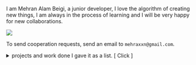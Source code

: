 I am Mehran Alam Beigi, a junior developer, I love the algorithm of creating new things, I am always in the process of learning and I will be very happy for new collaborations.

<img src="https://www.codewars.com/users/Mehrun/badges/large"/>

To send cooperation requests, send an email to `mehraxxn@gmail.com`.

<details>
  <summary>
 projects and work done I gave it as a list. [ Click ]
  </summary>

### Organization
- Distro Foundation 🤍: https://github.com/Distro-ir
  
   - Distro Official site: The official site of the ‍‍Distro Foundation a foundation for supporting the open source world, producing and monitoring projects beneficial to the development communities of the world. https://github.com/Distro-ir/Distro
     
   - To : this program is useful to list your todo. everywhere this program run, it will make a file named '.to' in the directory that runed in. this file is the database of the program in a kind of json format, more like a dictionary in python: https://github.com/Distro-ir/to
 
   - Disshort - A open source template of Shorten URL service: https://github.com/Distro-ir/Disshort
 
   - find-ip You can use this program to get the IP of a website: https://github.com/Distro-ir/Find-IP
 

### Flagship projects
  - An open source project for the interpretation of blood test results, by receiving information such as WBC and RBC, interprets the test result completely automatically: **https://github.com/Mehranalam/Interpretation-blood-test-results**
    
  - This library is actually a shell of cURL and provides CURL features and functions under classes and interfaces for use in Java and Android projects. This library is expected to run on all platforms under the JVM, the CURL `curl.se` tool is a platform-independent terminal kit with a long history : **https://github.com/Mehranalam/HTTP-Communication**


### Algorithm:
  - Knight-tour-theory : **https://github.com/Mehranalam/Knight-tour-theory**
  - A set of algorithms for the Java language: **https://github.com/Mehranalam/javaPractice**
  - Step-by-step solution of Grok Algor book exercises and conventional algorithms. This is a move to learn algorithmic thinking: **Private Repository**

### Front-end skills:
  - blog [ static content generator ] : **https://github.com/Mehranalam/Blog**
  - Simulation of `bluBank` service home page : **https://github.com/Mehranalam/blu-cloning**
  - Simulation of `zarinPal` service home page : **https://github.com/Mehranalam/Zarinpal-cloning**
  - Medical Engineering Association of Azad University, Tehra Central Branch : **https://github.com/Mehranalam/Medical-Engineering-Association**
  - A collection of works by Albert Camus : **https://github.com/Mehranalam/Albert-Camus**

### Android app:
  - A reliable and open source news application by receiving information from CNN `edition.cnn.com` and using the Volley library `github.com/google/volley` to communicate with CNN : **https://github.com/Mehranalam/NewsApp**
- A store application on the Android platform has a management panel for the store manager to add and remove products and manage the application in the best way by using firebase to register products and register and register store users using the Firebase Auth service `firebase.google.com` : **https://github.com/Mehranalam/Bardeal**

### Telegram Bot:
  - A Telegram group bot to manage the group to prevent the entry of suspicious and malicious people in order to harm the group by actions such as: spam, scam, ads, etc. (CAPTCHA with Emoji) : **https://github.com/Mehranalam/Emoji**

<br>

- More : https://github.com/Mehranalam?tab=repositories

### stackoverflow.com 

- https://stackoverflow.com/users/19050424/mehran-alam-beigi



<!--
https://trello.com/invite/b/0cvzVEKZ/ATTIc6403d66315dd4c8c55905c2087c351f8CAF321D/algebra-topology-differential-calculus-and-optimization-theory-for-computer-science-and-machine-learning
-->


</details>
